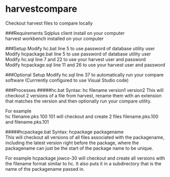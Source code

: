 # harvestcompare

Checkout harvest files to compare locally

###Requirements
Sqlplus client install on your computer  
harvest workbench installed on your computer

###Setup
Modify hc.bat line 5 to use password of database utility user  
Modify hcpackage.bat line 5 to use password of database utility user  
Modify hc.sql line 7 and 22 to use your harvest user and password  
Modify hcpackage.sql line 11 and 26 to use your harvest user and password

###Optional Setup
Modify hc.sql line 37 to automatically run your compare software (Currrently configured to use Visual Studio code)

###Processes
#####hc.bat
Syntax: hc filename version1 version2
This will checkout 2 versions of a file from harvest, rename them with an extension that matches the version and then optionally run your compare utility.

For example  
hc filename.pks 100 101 will checkout and create 2 files filename.pks.100 and filename.pks.101

#####hcpackage.bat
Syntax: hcpackage packagename  
This will checkout all versions of all files associated with the packagename, including the latest version right before the package, where the packagename can just be the start of the package name to be unique.

For example
hcpackage jowco-30 will checkout and create all versions with the filename format similar to hc. It also puts it in a subdirectory that is the name of the packagename passed in.
